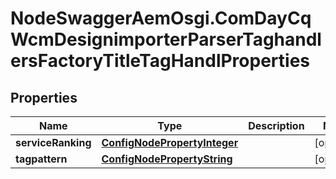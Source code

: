 # NodeSwaggerAemOsgi.ComDayCqWcmDesignimporterParserTaghandlersFactoryTitleTagHandlProperties

## Properties

Name | Type | Description | Notes
------------ | ------------- | ------------- | -------------
**serviceRanking** | [**ConfigNodePropertyInteger**](ConfigNodePropertyInteger.md) |  | [optional] 
**tagpattern** | [**ConfigNodePropertyString**](ConfigNodePropertyString.md) |  | [optional] 


